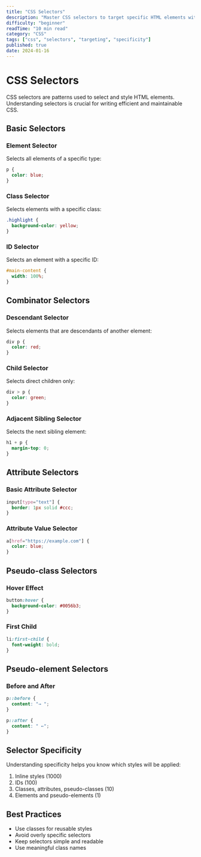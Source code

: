 ```yaml
---
title: "CSS Selectors"
description: "Master CSS selectors to target specific HTML elements with precision and efficiency."
difficulty: "beginner"
readTime: "10 min read"
category: "CSS"
tags: ["css", "selectors", "targeting", "specificity"]
published: true
date: 2024-01-16
---
```


# CSS Selectors

CSS selectors are patterns used to select and style HTML elements. Understanding selectors is crucial for writing efficient and maintainable CSS.

## Basic Selectors

### Element Selector
Selects all elements of a specific type:
```css
p {
  color: blue;
}
```

### Class Selector
Selects elements with a specific class:
```css
.highlight {
  background-color: yellow;
}
```

### ID Selector
Selects an element with a specific ID:
```css
#main-content {
  width: 100%;
}
```

## Combinator Selectors

### Descendant Selector
Selects elements that are descendants of another element:
```css
div p {
  color: red;
}
```

### Child Selector
Selects direct children only:
```css
div > p {
  color: green;
}
```

### Adjacent Sibling Selector
Selects the next sibling element:
```css
h1 + p {
  margin-top: 0;
}
```

## Attribute Selectors

### Basic Attribute Selector
```css
input[type="text"] {
  border: 1px solid #ccc;
}
```

### Attribute Value Selector
```css
a[href="https://example.com"] {
  color: blue;
}
```

## Pseudo-class Selectors

### Hover Effect
```css
button:hover {
  background-color: #0056b3;
}
```

### First Child
```css
li:first-child {
  font-weight: bold;
}
```

## Pseudo-element Selectors

### Before and After
```css
p::before {
  content: "→ ";
}

p::after {
  content: " ←";
}
```

## Selector Specificity

Understanding specificity helps you know which styles will be applied:

1. Inline styles (1000)
2. IDs (100)
3. Classes, attributes, pseudo-classes (10)
4. Elements and pseudo-elements (1)

## Best Practices

- Use classes for reusable styles
- Avoid overly specific selectors
- Keep selectors simple and readable
- Use meaningful class names
